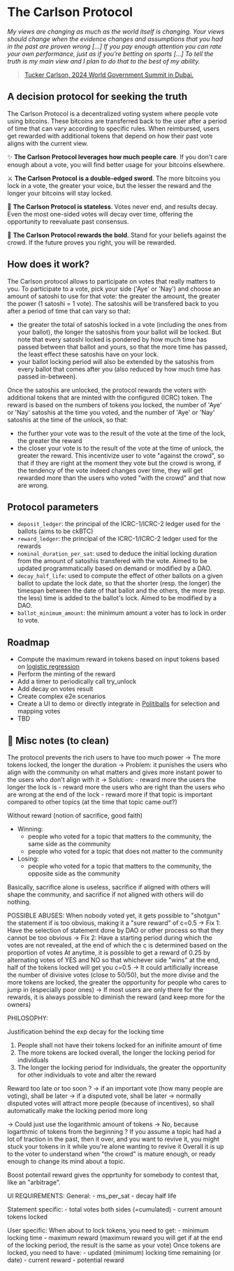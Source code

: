 # The Carlson Protocol

*My views are changing as much as the world itself is changing. Your views should change when the evidence changes and assumptions that you had in the past are proven wrong [...] If you pay enough attention you can rate your own performance, just as if you're betting on sports [...] To tell the truth is my main view and I plan to do that to the best of my ability.*
> [Tucker Carlson, 2024 World Government Summit in Dubai.](https://youtu.be/mMXikZM_O80?si=bSkrQ0C2GeTJe7TV&t=118)

## A decision protocol for seeking the truth

The Carlson Protocol is a decentralized voting system where people vote using bitcoins. These bitcoins are transferred back to the user after a period of time that can vary according to specific rules. When reimbursed, users get rewarded with additional tokens that depend on how their past vote aligns with the current view.

✨ **The Carlson Protocol leverages how much people care**. If you don't care enough about a vote, you will find better usage for your bitcoins elsewhere.

⚔️ **The Carlson Protocol is a double-edged sword**. The more bitcoins you lock in a vote, the greater your voice, but the lesser the reward and the longer your bitcoins will stay locked.

🗽 **The Carlson Protocol is stateless**. Votes never end, and results decay. Even the most one-sided votes will decay over time, offering the opportunity to reevaluate past consensus.

💪 **The Carlson Protocol rewards the bold**. Stand for your beliefs against the crowd. If the future proves you right, you will be rewarded.

## How does it work?

The Carlson protocol allows to participate on votes that really matters to you. To participate to a vote, pick your side ('Aye' or 'Nay') and choose an amount of satoshi to use for that vote: the greater the amount, the greater the power (1 satoshi = 1 vote). The satoshis will be transfered back to you after a period of time that can vary so that:
 - the greater the total of satoshis locked in a vote (including the ones from your ballot), the longer the satoshis from your ballot will be locked. But note that every satoshi locked is pondered by how much time has passed between that ballot and yours, so that the more time has passed, the least effect these satoshis have on your lock.
 - your ballot locking period will also be extended by the satoshis from every ballot that comes after you (also reduced by how much time has passed in-between).

 Once the satoshis are unlocked, the protocol rewards the voters with additional tokens that are minted with the configured (ICRC) token. The reward is based on the numbers of tokens you locked, the number of 'Aye' or 'Nay' satoshis at the time you voted, and the number of 'Aye' or 'Nay' satoshis at the time of the unlock, so that:
 - the further your vote was to the result of the vote at the time of the lock, the greater the reward
 - the closer your vote is to the result of the vote at the time of unlock, the greater the reward.
This incentivize user to vote "against the crowd", so that if they are right at the moment they vote but the crowd is wrong, if the tendency of the vote indeed changes over time, they will get rewarded more than the users who voted "with the crowd" and that now are wrong.

## Protocol parameters

- `deposit_ledger`: the principal of the ICRC-1/ICRC-2 ledger used for the ballots (aims to be ckBTC)
- `reward_ledger`: the principal of the ICRC-1/ICRC-2 ledger used for the rewards
- `nominal_duration_per_sat`: used to deduce the initial locking duration from the amount of satoshis transfered with the vote. Aimed to be updated programmatically based on demand or modified by a DAO.
- `decay_half_life`: used to compute the effect of other ballots on a given ballot to update the lock date, so that the shorter (resp. the longer) the timespan between the date of that ballot and the others, the more (resp. the less) time is added to the ballot's lock. Aimed to be modified by a DAO.
- `ballot_minimum_amount`: the minimum amount a voter has to lock in order to vote.

## Roadmap

- Compute the maximum reward in tokens based on input tokens based on [logistic regression](https://www.desmos.com/calculator/stc0wn4npw)
- Perform the minting of the reward
- Add a timer to periodically call try_unlock
- Add decay on votes result
- Create complex e2e scenarios
- Create a UI to demo or directly integrate in [Politiballs](https://politiballs.app/) for selection and mapping votes
- TBD

## 🚧 Misc notes (to clean)

The protocol prevents the rich users to have too much power
   -> The more tokens locked, the longer the duration
       -> Problem: it punishes the users who align with the community on what matters
                   and gives more instant power to the users who don't align with it
       -> Solution: - reward more the users the longer the lock is
                    - reward more the users who are right than the users who are wrong at the end of the lock
                    - reward more if that topic is important compared to other topics (at the time that topic came out?)

Without reward (notion of sacrifice, good faith)
- Winning:
    - people who voted for a topic that matters to the community, the same side as the community
    - people who voted for a topic that does not matter to the community
- Losing:
    - people who voted for a topic that matters to the community, the opposite side as the community

Basically, sacrifice alone is useless, sacrifice if aligned with others will shape the community, and sacrifice if not aligned with others will do nothing.

POSSIBLE ABUSES:
  When nobody voted yet, it gets possible to "shotgun" the statement if is too obvious, making it a "sure reward" of c=0.5
    -> Fix 1: Have the selection of statement done by DAO or other process so that they cannot be too obvious
    -> Fix 2: Have a starting period during which the votes are not revealed, at the end of which the c is determined based on the proportion of votes
  At anytime, it is possible to get a reward of 0.25 by alternating votes of YES and NO so that whichever side "wins" at the end, half of the tokens locked will get you c=0.5
    -> It could artificially increase the number of divisive votes (close to 50/50), but the more divise and the more tokens are locked, the greater the opportunity for people who cares to jump in (especially poor ones)
    -> If most users are only there for the rewards, it is always possible to diminish the reward (and keep more for the owners)

PHILOSOPHY:

Justification behind the exp decay for the locking time
  1. People shall not have their tokens locked for an inifinite amount of time
  2. The more tokens are locked overall, the longer the locking period for individuals
  3. The longer the locking period for individuals, the greater the opportunity for other individuals to vote and alter the reward

Reward too late or too soon ?
-> if an important vote (how many people are voting), shall be later
-> if a disputed vote, shall be later
    -> normally disputed votes will attract more people (because of incentives), so shall automatically make the locking period more long

-> Could just use the logarithmic amount of tokens
    -> No, because logarthmic of tokens from the beginning ? If you assume a topic had had a lot of traction in the past, then it over, and you want to revive it, you might stuck your tokens in it while you're alone wanting to revive it
Overall it is up to the voter to understand when "the crowd" is mature enough, or ready enough to change its mind about a topic.

Boost potentail reward gives the opprtunity for somebody to contest that, like an "arbitrage".

UI REQUIREMENTS:
  General:
    - ms_per_sat
    - decay half life

  Statement specific:
    - total votes both sides (=cumulated)
    - current amount tokens locked

  User specific:
    When about to lock tokens, you need to get:
      - minimum locking time
      - maximum reward (maximum reward you will get if at the end of the locking period, the result is the same as your vote)
    Once tokens are locked, you need to have:
      - updated (minimum) locking time remaining (or date)
      - current reward
      - potential reward